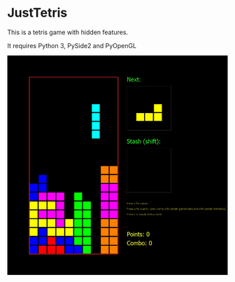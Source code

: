 # JustTetris

This is a tetris game with hidden features.

It requires Python 3, PySide2 and PyOpenGL

![Tetris image](https://github.com/thomasstrenger/JustTetris/blob/main/Tetris.PNG?raw=true)